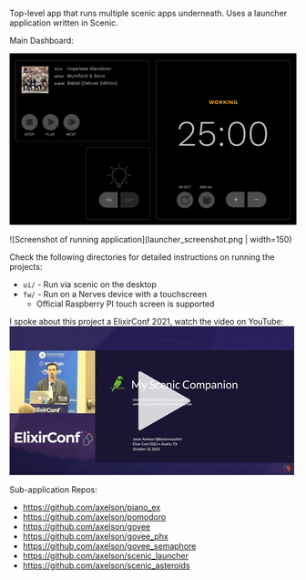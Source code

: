 Top-level app that runs multiple scenic apps underneath. Uses a launcher application written in Scenic.

Main Dashboard:

![Screenshot of dashboard application](dashboard_screenshot.png)

![Screenshot of running application](launcher_screenshot.png | width=150)

Check the following directories for detailed instructions on running the projects:
* `ui/` - Run via scenic on the desktop
* `fw/` - Run on a Nerves device with a touchscreen
  * Official Raspberry PI touch screen is supported

I spoke about this project a ElixirConf 2021, watch the video on YouTube:
[![ElixirConf 2021 Talk Link](ElixirConf2021_MyScenicCompanion.png)](https://www.youtube.com/watch?v=wCxMSo3TZjw)

Sub-application Repos:
- https://github.com/axelson/piano_ex
- https://github.com/axelson/pomodoro
- https://github.com/axelson/govee
- https://github.com/axelson/govee_phx
- https://github.com/axelson/govee_semaphore
- https://github.com/axelson/scenic_launcher
- https://github.com/axelson/scenic_asteroids

